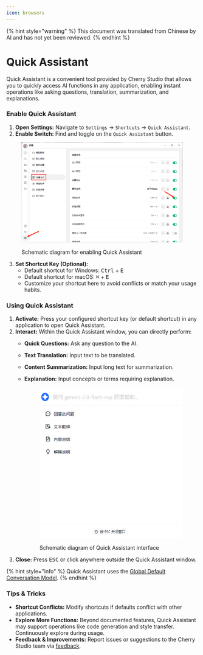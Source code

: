 ```yaml
---
icon: browsers
---
```


{% hint style="warning" %}
This document was translated from Chinese by AI and has not yet been reviewed.
{% endhint %}

# Quick Assistant

Quick Assistant is a convenient tool provided by Cherry Studio that allows you to quickly access AI functions in any application, enabling instant operations like asking questions, translation, summarization, and explanations.

### Enable Quick Assistant

1. **Open Settings:** Navigate to `Settings` -> `Shortcuts` -> `Quick Assistant`.
2. **Enable Switch:** Find and toggle on the `Quick Assistant` button.

<figure><img src="../../.gitbook/assets/快捷助手-0.png" alt=""><figcaption><p>Schematic diagram for enabling Quick Assistant</p></figcaption></figure>

3. **Set Shortcut Key (Optional):**
   * Default shortcut for Windows: <kbd>Ctrl</kbd> + <kbd>E</kbd>
   * Default shortcut for macOS: <kbd>⌘</kbd> + <kbd>E</kbd>
   * Customize your shortcut here to avoid conflicts or match your usage habits.

### Using Quick Assistant

1. **Activate:** Press your configured shortcut key (or default shortcut) in any application to open Quick Assistant.
2. **Interact:** Within the Quick Assistant window, you can directly perform:
   * **Quick Questions:** Ask any question to the AI.
   * **Text Translation:** Input text to be translated.
   * **Content Summarization:** Input long text for summarization.
   * **Explanation:** Input concepts or terms requiring explanation.

       <figure><img src="../../.gitbook/assets/快捷助手-1.png" alt=""><figcaption><p>Schematic diagram of Quick Assistant interface</p></figcaption></figure>
3. **Close:** Press <kbd>ESC</kbd> or click anywhere outside the Quick Assistant window.

{% hint style="info" %}
Quick Assistant uses the [Global Default Conversation Model](settings/default-models.md#mo-ren-zhu-shou-mo-xing).
{% endhint %}

### Tips & Tricks

* **Shortcut Conflicts:** Modify shortcuts if defaults conflict with other applications.
* **Explore More Functions:** Beyond documented features, Quick Assistant may support operations like code generation and style transfer. Continuously explore during usage.
* **Feedback & Improvements:** Report issues or suggestions to the Cherry Studio team via [feedback](../../../question-contact/suggestions.md).